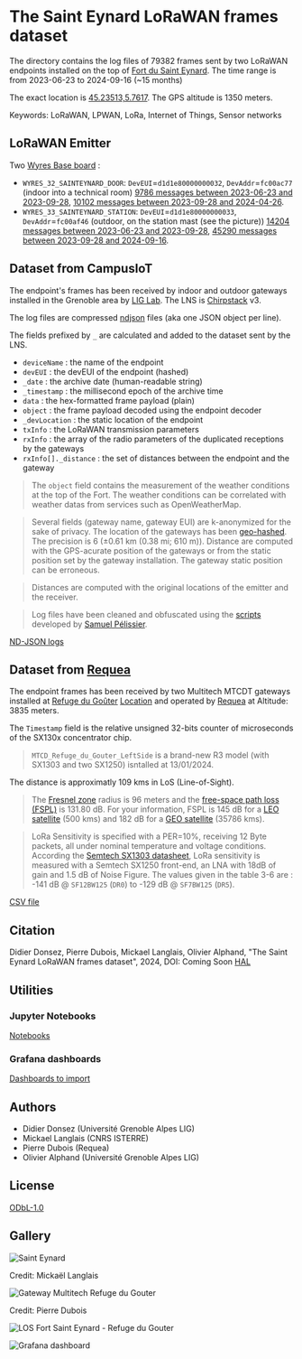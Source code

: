 # The Saint Eynard LoRaWAN frames dataset

The directory contains the log files of 79382 frames sent by two LoRaWAN endpoints installed on the top of [Fort du Saint Eynard](https://fr.wikipedia.org/wiki/Fort_du_Saint-Eynard). The time range is from 2023-06-23 to 2024-09-16 (~15 months)

The exact location is [45.23513,5.7617](https://www.openstreetmap.org/search?query=45.23513%2C5.7617#map=19/45.23513/5.76170). The GPS altitude is 1350 meters.

Keywords: LoRaWAN, LPWAN, LoRa, Internet of Things, Sensor networks

## LoRaWAN Emitter

Two [Wyres Base board](https://github.com/CampusIoT/RIOT-wyres/blob/main/boards/wyres_base/README.md) :
* `WYRES_32_SAINTEYNARD_DOOR`: `DevEUI`=`d1d1e80000000032`, `DevAddr`=`fc00ac77` (indoor into a technical room) [9786 messages between 2023-06-23 and 2023-09-28](logs/d1d1e80000000032_campusiot.ndjson.gz), [10102 messages between 2023-09-28 and 2024-04-26](logs/d1d1e80000000032_campusiot-2.ndjson.gz).
* `WYRES_33_SAINTEYNARD_STATION`: `DevEUI`=`d1d1e80000000033`, `DevAddr`=`fc00af46` (outdoor, on the station mast (see the picture)) [14204 messages between 2023-06-23 and 2023-09-28](logs/d1d1e80000000033_campusiot.ndjson.gz), [45290 messages between 2023-09-28 and 2024-09-16](logs/d1d1e80000000033_campusiot-2.ndjson.gz).

## Dataset from CampusIoT

The endpoint's frames has been received by indoor and outdoor gateways installed in the Grenoble area by [LIG Lab](https://www.liglab.fr/). The LNS is [Chirpstack](https://www.chirpstack.io/) v3.


The log files are compressed [ndjson](http://ndjson.org/) files (aka one JSON object per line).

The fields prefixed by `_` are calculated and  added to the dataset sent by the LNS.

* `deviceName` : the name of the endpoint
* `devEUI` : the devEUI of the endpoint (hashed)
* `_date` : the archive date (human-readable string)
* `_timestamp` : the millisecond epoch of the archive time
* `data` : the hex-formatted frame payload (plain)
* `object` : the frame payload decoded using the endpoint decoder
* `_devLocation` : the static location of the endpoint
* `txInfo` : the LoRaWAN transmission parameters 
* `rxInfo` : the array of the radio parameters of the duplicated receptions by the gateways
* `rxInfo[]._distance` : the set of distances between the endpoint and the gateway 
 
> The ```object``` field contains the measurement of the weather conditions at the top of the Fort. The weather conditions can be correlated with weather datas from services such as OpenWeatherMap.

> Several fields (gateway name, gateway EUI) are k-anonymized for the sake of privacy. The location of the gateways has been [geo-hashed](https://en.wikipedia.org/wiki/Geohash). The precision is 6 (±0.61 km (0.38 mi; 610 m)). Distance are computed with the GPS-acurate position of the gateways or from the static position set by the gateway installation. The gateway static position can be erroneous.

> Distances are computed with the original locations of the emitter and the receiver.

> Log files have been cleaned and obfuscated using the [scripts](https://gitlab.inria.fr/spelissi/wisec-2022-reproductibility/-/tree/master/code) developed by [Samuel Pélissier](https://orcid.org/0000-0002-3554-2585).

[ND-JSON logs](./logs)

## Dataset from [Requea](https://www.requea.com/)

The endpoint frames has been received by two Multitech MTCDT gateways installed at [Refuge du Goûter](https://en.wikipedia.org/wiki/Go%C3%BBter_Hut) [Location](https://www.openstreetmap.org/search?query=Refuge%20du%20gouter#map=19/45.85108/6.83059) and operated by [Requea](https://www.requea.com/) at Altitude: 3835 meters.

The `Timestamp` field is the relative unsigned 32-bits counter of microseconds of the SX130x concentrator chip.

> `MTCD_Refuge_du_Gouter_LeftSide` is a brand-new R3 model (with SX1303 and two SX1250) isntalled at 13/01/2024.

The distance is approximatly 109 kms in LoS (Line-of-Sight).

> The [Fresnel zone](https://en.wikipedia.org/wiki/Fresnel_zone) radius is 96 meters and the [free-space path loss (FSPL)](https://en.wikipedia.org/wiki/Free-space_path_loss) is 131.80 dB. For your information, FSPL is 145 dB for a [LEO satellite](https://en.wikipedia.org/wiki/Low_Earth_orbit) (500 kms) and 182 dB for a [GEO satellite](https://en.wikipedia.org/wiki/Geostationary_orbit) (35786 kms).

> LoRa Sensitivity is specified with a PER=10%, receiving 12 Byte packets, all under nominal temperature and voltage conditions. According the [Semtech SX1303 datasheet](https://semtech.file.force.com/sfc/dist/version/download/?oid=00DE0000000JelG&ids=0682R000009MnJmQAK&d=%2Fa%2F2R000000Hlli%2FTe0cB6.fNWAPfxRfoFz38R6LOTf3sLAJhD4CpS2RwFc&operationContext=DELIVERY&asPdf=true&viewId=05H3n000002u0NoEAI&dpt=), LoRa sensitivity is measured with a Semtech SX1250 front-end, an LNA with 18dB of gain and 1.5 dB of Noise Figure. The values given in the table 3-6 are : -141 dB @ ```SF12BW125``` (```DR0```) to -129 dB @ ```SF7BW125``` (```DR5```).

[CSV file](./logs)

## Citation

Didier Donsez, Pierre Dubois, Mickael Langlais, Olivier Alphand, "The Saint Eynard LoRaWAN frames dataset", 2024, DOI: Coming Soon [HAL](https://hal.science/hal-04737520)

## Utilities

### Jupyter Notebooks

[Notebooks](./notebooks)

### Grafana dashboards

[Dashboards to import](./grafana)

## Authors
* Didier Donsez (Université Grenoble Alpes LIG)
* Mickael Langlais (CNRS ISTERRE)
* Pierre Dubois (Requea)
* Olivier Alphand (Université Grenoble Alpes LIG)

## License
[ODbL-1.0](LICENSE.txt)

## Gallery

![Saint Eynard](https://github.com/CampusIoT/datasets/tree/main/SaintEynard/wyres_sainteynard.jpg)

Credit: Mickaël Langlais

![Gateway Multitech Refuge du Gouter](https://github.com/CampusIoT/datasets/tree/main/SaintEynard/multitech-refugegouter.jpg)

Credit: Pierre Dubois

![LOS Fort Saint Eynard - Refuge du Gouter](https://github.com/CampusIoT/datasets/tree/main/SaintEynard/maps-sainteynard-gouter.jpg)

![Grafana dashboard](https://github.com/CampusIoT/datasets/tree/main/SaintEynard/grafana.jpg)
